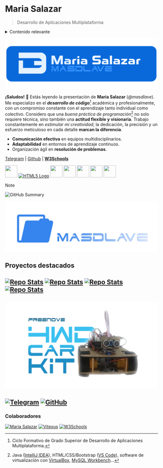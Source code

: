 # Maria Salazar
> Desarrollo de Aplicaciones Multiplataforma

<details>
  <summary> Contenido relevante </summary>
  <a href="#proyectos-destacados">Proyectos destacados</a> | <a href="#arduino-4wd-car-kit-timelapse">Arduino 4WD Car Kit timelapse</a> | <a href="#colaboradores">Colaboradores</a>
</details>

[![Banner](masdlaveBanner.png)](https://masdlave.w3spaces.com)

**¡Saludos!** 📎 Estás leyendo la presentación de **Maria Salazar** (_@masdlave_). Me especializo en el **_desarrollo de código_**[^1] académica y profesionalmente, con un compromiso constante con el aprendizaje tanto individual como colectivo. Considero que una _buena práctica de programación_[^2] no solo requiere técnica, sino también una **actitud flexible y visionaria**. Trabajo constantemente en _estimular mi creatividad_; la dedicación, la precisión y un esfuerzo meticuloso en cada detalle **marcan la diferencia**.

- **Comunicación efectiva** en equipos multidisciplinarios.
- **Adaptabilidad** en entornos de aprendizaje continuos.
- Organización ágil en **resolución de problemas**.

[^1]: Ciclo Formativo de Grado Superior de Desarrollo de Aplicaciones Multiplataforma.
[^2]: Java ([IntelliJ IDEA](https://www.jetbrains.com/es-es/idea/)), HTML/CSS/Bootstrap ([VS Code](https://code.visualstudio.com)), software de virtualización con [VirtualBox](https://www.virtualbox.org), [MySQL Workbench](https://www.mysql.com/products/workbench/)...

[Telegram](https://t.me/masdlave) | [Github](https://github.com/masdlave) | <a href="https://masdlave.w3spaces.com"> <b>W3Schools</b> </a>
<p align="left">
  <a href="https://www.w3schools.com/git/default.asp" target="_blank"><img src="https://img.icons8.com/ios-filled/50/0969da/git.png" width="40" height="40"/></a>
  <a href="https://www.w3schools.com/html/default.asp" target="_blank"><img src="https://img.icons8.com/ios-filled/50/0969da/html-5.png" width="40" height="40" alt="HTML5 Logo"/></a>
  <a href="https://www.w3schools.com/css/default.asp" target="_blank"><img src="https://img.icons8.com/ios-filled/50/0969da/css3.png" width="40" height="40"/></a>
  <a href="https://www.w3schools.com/cpp/default.asp" target="_blank"><img src="https://img.icons8.com/ios-filled/50/0969da/c-plus-plus-logo.png" width="40" height="40"/></a>
  <a href="https://www.w3schools.com/java/default.asp" target="_blank"><img src="https://img.icons8.com/ios-filled/50/0969da/coffee.png" width="40" height="40"/></a>
  <a href="https://www.arduino.cc/en/Tutorial/HomePage" target="_blank"><img src="https://img.icons8.com/ios-filled/50/0969da/arduino.png" width="40" height="40"/></a>
  <a href="https://www.w3schools.com/mysql/default.asp" target="_blank"><img src="https://img.icons8.com/ios-filled/50/0969da/mysql-logo.png" width="40" height="40"/></a>
</p>

> [!NOTE]
> ![GitHub Summary](https://github-profile-summary-cards.vercel.app/api/cards/profile-details?username=masdlave&theme=github)

[![Projects](masdlave-projects.jpg)](https://github.com/masdlave?tab=repositories)
## Proyectos destacados
[![Repo Stats](https://github-readme-stats.vercel.app/api/pin/?username=masdlave&repo=masdlave&theme=light)](https://github.com/masdlave/masdlave)
[![Repo Stats](https://github-readme-stats.vercel.app/api/pin/?username=masdlave&repo=Freenove-4WD-Car-Kit)](https://github.com/masdlave/Freenove-4WD-Car-Kit)
[![Repo Stats](https://github-readme-stats.vercel.app/api/pin/?username=masdlave&repo=ALB-Doom-Mod)](https://github.com/masdlave/ALB-Doom-Mod)
[![Repo Stats](https://github-readme-stats.vercel.app/api/pin/?username=masdlave&repo=Space-Invaders-en-Java)](https://github.com/masdlave/Space-Invaders-en-Java)
---
[![Video](masdlave-YT-FCK.jpg)](https://youtu.be/M6Ek7EjPxiQ?feature=shared)
---
[![Telegram](https://img.shields.io/badge/Telegram-2CA5E0?style=for-the-badge&logo=telegram&logoColor=white)](https://t.me/masdlave)
[![GitHub](https://img.shields.io/badge/GitHub-181717?style=for-the-badge&logo=github&logoColor=white)](https://github.com/masdlave) 
---
### Colaboradores
[<img src="https://github.com/masdlave.png" width="50px" alt="Maria Salazar"/>](https://github.com/masdlave)
[<img src="https://github.com/Vitexus1.png" width="50px" alt="Vitexus"/>](https://github.com/Vitexus1)
[<img src="https://github.com/w3schools-test.png" width="50px" alt="W3Schools"/>](https://www.w3schools.com)


